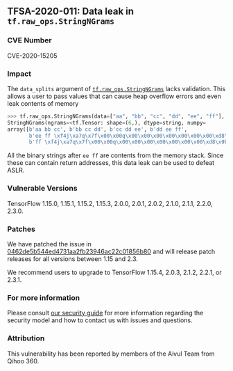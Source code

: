 ## TFSA-2020-011: Data leak in `tf.raw_ops.StringNGrams`

### CVE Number
CVE-2020-15205

### Impact
The `data_splits` argument of
[`tf.raw_ops.StringNGrams`](https://www.tensorflow.org/api_docs/python/tf/raw_ops/StringNGrams)
lacks validation. This allows a user to pass values that can cause heap
overflow errors and even leak contents of memory
```python
>>> tf.raw_ops.StringNGrams(data=["aa", "bb", "cc", "dd", "ee", "ff"], data_splits=[0,8], separator=" ", ngram_widths=[3], left_pad="", right_pad="", pad_width=0, preserve_short_sequences=False)
StringNGrams(ngrams=<tf.Tensor: shape=(6,), dtype=string, numpy=
array([b'aa bb cc', b'bb cc dd', b'cc dd ee', b'dd ee ff',
       b'ee ff \xf4j\xa7q\x7f\x00\x00q\x00\x00\x00\x00\x00\x00\x00\xd8\x9b~\xa8q\x7f\x00',
       b'ff \xf4j\xa7q\x7f\x00\x00q\x00\x00\x00\x00\x00\x00\x00\xd8\x9b~\xa8q\x7f\x00 \x9b~\xa8q\x7f\x00\x00p\xf5j\xa7q\x7f\x00\x00H\xf8j\xa7q\x7f\x00\x00\xf0\xf3\xf7\x85q\x7f\x00\x00`}\xa6\x00\x00\x00\x00\x00`~\xa6\x00\x00\x00\x00\x00\xb0~\xeb\x9bq\x7f\x00'],...
```

All the binary strings after `ee ff` are contents from the memory stack. Since
these can contain return addresses, this data leak can be used to defeat ASLR.

### Vulnerable Versions
TensorFlow 1.15.0, 1.15.1, 1.15.2, 1.15.3, 2.0.0, 2.0.1, 2.0.2, 2.1.0, 2.1.1,
2.2.0, 2.3.0.

### Patches
We have patched the issue in
[0462de5b544ed4731aa2fb23946ac22c01856b80](https://github.com/galeone/tensorflow/commit/0462de5b544ed4731aa2fb23946ac22c01856b80)
and will release patch releases for all versions between 1.15 and 2.3.

We recommend users to upgrade to TensorFlow 1.15.4, 2.0.3, 2.1.2, 2.2.1, or
2.3.1.

### For more information
Please consult [our security
guide](https://github.com/galeone/tensorflow/blob/master/SECURITY.md) for
more information regarding the security model and how to contact us with issues
and questions.

### Attribution
This vulnerability has been reported by members of the Aivul Team from Qihoo
360.

